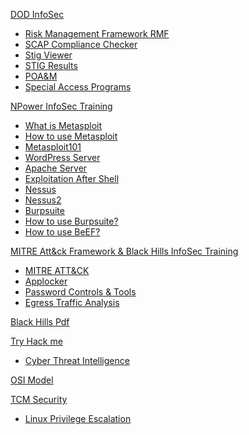  [DOD InfoSec]()
  - [Risk Management Framework RMF](Tools/RMF.md)
  - [SCAP Compliance Checker](Tools/Scap.md)
  - [Stig Viewer](Tools/Stig.md)
  - [STIG Results](Tools/Stigresults.md)
  - [POA&M](Tools/Poam.md)
  - [Special Access Programs](Tools/Sap.md)
 

[NPower InfoSec Training]()

- [What is Metasploit](Tools/01Whatismetasploit.md)
- [How to use Metasploit](Tools/02IntroToMetaSploit.md)  
- [Metasploit101](Tools/03Metasploit101.md)
- [WordPress Server](Tools/04WordpressServer.md)
- [Apache Server](Tools/05ApacheServer.md)
- [Exploitation After Shell](Tools/06Postmodules.md)
- [Nessus](Tools/07Nessus.md)
- [Nessus2](Tools/08NessusContinued.md)
- [Burpsuite](Tools/09Burpsuite.md)
- [How to use Burpsuite?](Tools/10Howtoburp.md)
- [How to use BeEF?](Tools/11Beef.md)




[MITRE Att&ck Framework & Black Hills InfoSec Training](https://github.com/prazwolp/IntroLabs.git) 
  - [MITRE ATT&CK](Tools/Mitre.md)
  - [Applocker](Tools/Applocker.md)
  - [Password Controls & Tools](Tools/Passwordtools.md)
  - [Egress Traffic Analysis](Tools/Egress.md)
 
 [Black Hills Pdf](https://github.com/prazwolp/InfoSec101/files/10212209/Intro_Class_1.pdf)
 
 [Try Hack me]()
 
   - [Cyber Threat Intelligence](Tools/Threat.md)
  
 [OSI Model](Tools/OSIModel.md)



[TCM Security]()
 - [Linux Privilege Escalation](Tools/Linux01.md)





